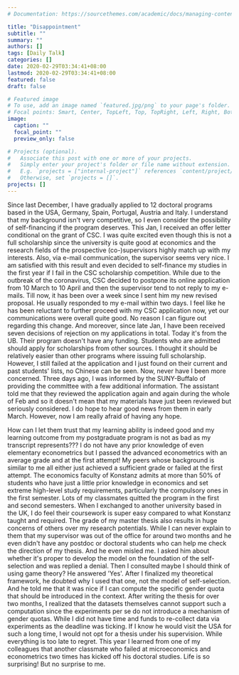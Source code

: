 ```yaml
---
# Documentation: https://sourcethemes.com/academic/docs/managing-content/

title: "Disappointment"
subtitle: ""
summary: ""
authors: []
tags: [Daily Talk]
categories: []
date: 2020-02-29T03:34:41+08:00
lastmod: 2020-02-29T03:34:41+08:00
featured: false
draft: false

# Featured image
# To use, add an image named `featured.jpg/png` to your page's folder.
# Focal points: Smart, Center, TopLeft, Top, TopRight, Left, Right, BottomLeft, Bottom, BottomRight.
image:
  caption: ""
  focal_point: ""
  preview_only: false

# Projects (optional).
#   Associate this post with one or more of your projects.
#   Simply enter your project's folder or file name without extension.
#   E.g. `projects = ["internal-project"]` references `content/project/deep-learning/index.md`.
#   Otherwise, set `projects = []`.
projects: []
---
```


Since last December, I have gradually applied to 12 doctoral programs based in the USA, Germany, Spain, Portugal, Austria and Italy. I understand that my background isn't very competitive, so I even consider the possibility of self-financing if the program deserves. This Jan, I received an offer letter conditional on the grant of CSC. I was quite excited even though this is not a full scholarship since the university is quite good at economics and the research fields of the prospective (co-)supervisors highly match up with my interests. Also, via e-mail communication, the supervisor seems very nice. I am satisfied with this result and even decided to self-finance my studies in the first year if I fail in the CSC scholarship competition. While due to the outbreak of the coronavirus, CSC decided to postpone its online application from 10 March to 10 April and then the supervisor tend to not reply to my e-mails. Till now, it has been over a week since I sent him my new revised proposal. He usually responded to my e-mail within two days. I feel like he has been reluctant to further proceed with my CSC application now, yet our communications were overall quite good. No reason I can figure out regarding this change. And moreover, since late Jan, I have been received seven decisions of rejection on my applications in total. Today it's from the UB. Their program doesn't have any funding. Students who are admitted should apply for scholarships from other sources. I thought it should be relatively easier than other programs where issuing full scholarship. However, I still failed at the application and I just found on their current and past students' lists, no Chinese can be seen. Now, never have I been more concerned. Three days ago, I was informed by the SUNY-Buffalo of providing the committee with a few additional information. The assistant told me that they reviewed the application again and again during the whole of Feb and so it doesn't mean that my materials have just been reviewed but seriously considered. I do hope to hear good news from them in early March. However, now I am really afraid of having any hope. 

How can I let them trust that my learning ability is indeed good and my learning outcome from my postgraduate program is not as bad as my transcript represents??? I do not have any prior knowledge of even elementary econometrics but I passed the advanced econometrics with an average grade and at the first attempt! My peers whose background is similar to me all either just achieved a sufficient grade or failed at the first attempt. The economics faculty of Konstanz admits at more than 50% of students who have just a little prior knowledge in economics and set extreme high-level study requirements, particularly the compulsory ones in the first semester. Lots of my classmates quitted the program in the first and second semesters. When I exchanged to another university based in the UK, I do feel their coursework is super easy compared to what Konstanz taught and required. The grade of my master thesis also results in huge concerns of others over my research potentials. While I can never explain to them that my supervisor was out of the office for around two months and he even didn't have any postdoc or doctoral students who can help me check the direction of my thesis. And he even misled me. I asked him about whether it's proper to develop the model on the foundation of the self-selection and was replied a denial. Then I consulted maybe I should think of using game theory? He answered 'Yes'. After I finalized my theoretical framework, he doubted why I used that one, not the model of self-selection. And he told me that it was nice if I can compute the specific gender quota that should be introduced in the context. After writing the thesis for over two months, I realized that the datasets themselves cannot support such a computation since the experiments per se do not introduce a mechanism of gender quotas. While I did not have time and funds to re-collect data via experiments as the deadline was ticking. If I know he would visit the USA for such a long time, I would not opt for a thesis under his supervision. While everything is too late to regret. This year I learned from one of my colleagues that another classmate who failed at microeconomics and econometrics two times has kicked off his doctoral studies. Life is so surprising! But no surprise to me. 
